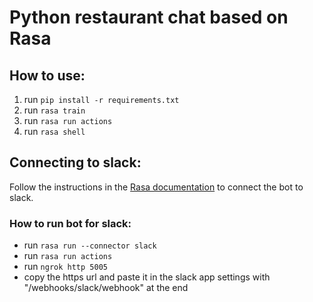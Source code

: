 # Python restaurant chat based on Rasa

## How to use:
1. run `pip install -r requirements.txt`
2. run `rasa train`
3. run `rasa run actions`
4. run `rasa shell`

## Connecting to slack:
Follow the instructions in the [Rasa documentation](https://rasa.com/docs/rasa/user-guide/connectors/slack/) to connect the bot to slack.

### How to run bot for slack:
* run `rasa run --connector slack`
* run `rasa run actions`
* run `ngrok http 5005`
* copy the https url and paste it in the slack app settings with "/webhooks/slack/webhook" at the end
